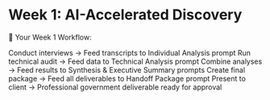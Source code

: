 # Week 1: AI-Accelerated Discovery

🎯 Your Week 1 Workflow:

Conduct interviews → Feed transcripts to Individual Analysis prompt
Run technical audit → Feed data to Technical Analysis prompt
Combine analyses → Feed results to Synthesis & Executive Summary prompts
Create final package → Feed all deliverables to Handoff Package prompt
Present to client → Professional government deliverable ready for approval
